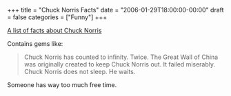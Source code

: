 +++
title = "Chuck Norris Facts"
date = "2006-01-29T18:00:00-00:00"
draft = false
categories = ["Funny"]
+++

[A list of facts about Chuck Norris](http://www.chucknorrisfacts.com/)

Contains gems like:

> Chuck Norris has counted to infinity. Twice.
The Great Wall of China was originally created to keep Chuck Norris out.
It failed miserably.
Chuck Norris does not sleep. He waits.

Someone has way too much free time.

